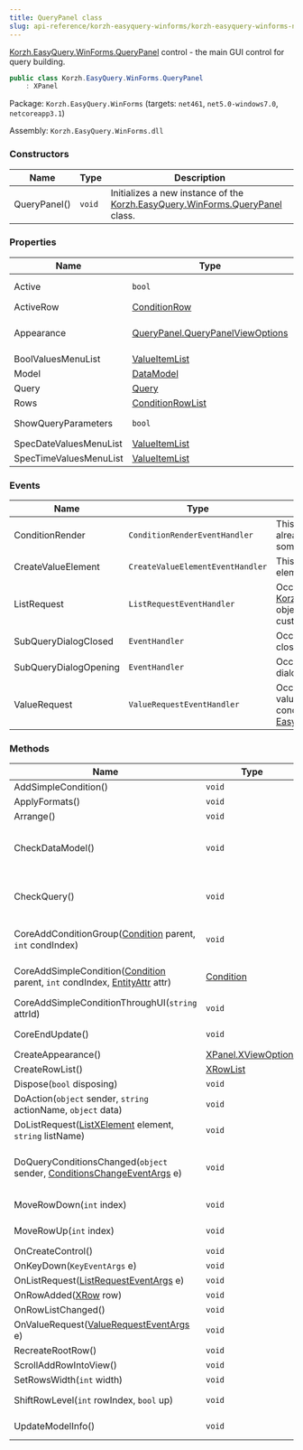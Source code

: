 ```yaml
---
title: QueryPanel class
slug: api-reference/korzh-easyquery-winforms/korzh-easyquery-winforms-namespace/querypanel-class
---
```

[Korzh.EasyQuery.WinForms.QueryPanel](api-reference/korzh-easyquery-winforms/korzh-easyquery-winforms-namespace/querypanel-class) control - the main GUI control for query building.
```csharp
public class Korzh.EasyQuery.WinForms.QueryPanel
    : XPanel

```
Package: `Korzh.EasyQuery.WinForms` (targets: `net461`, `net5.0-windows7.0`, `netcoreapp3.1`)

Assembly: `Korzh.EasyQuery.WinForms.dll`

### Constructors

| Name | Type | Description | 
| --- | --- | --- | 
| QueryPanel() | `void` | Initializes a new instance of the [Korzh.EasyQuery.WinForms.QueryPanel](api-reference/korzh-easyquery-winforms/korzh-easyquery-winforms-namespace/querypanel-class) class. | 


### Properties

| Name | Type | Description | 
| --- | --- | --- | 
| Active | `bool` | Gets or sets a value indicating whether this [Korzh.EasyQuery.WinForms.QueryPanel](api-reference/korzh-easyquery-winforms/korzh-easyquery-winforms-namespace/querypanel-class) is active. | 
| ActiveRow | [ConditionRow](api-reference/korzh-easyquery-winforms/korzh-easyquery-winforms-namespace/conditionrow-class) | Gets currently active row. | 
| Appearance | [QueryPanel.QueryPanelViewOptions](api-reference/korzh-easyquery-winforms/korzh-easyquery-winforms-namespace/querypanel-querypanelviewoptions-class) | Gets the [Korzh.EasyQuery.WinForms.QueryPanel.QueryPanelViewOptions](api-reference/korzh-easyquery-winforms/korzh-easyquery-winforms-namespace/querypanel-class) object. | 
| BoolValuesMenuList | [ValueItemList](api-reference/korzh-easyquery-winforms/korzh-easyquery-winforms-namespace/valueitemlist-class) | Gets the list of boolean values used in menus. | 
| Model | [DataModel](api-reference/korzh-easyquery/korzh-easyquery-namespace/datamodel-class) | Gets the [Korzh.EasyQuery.DataModel](api-reference/korzh-easyquery/korzh-easyquery-namespace/datamodel-class) object | 
| Query | [Query](api-reference/korzh-easyquery/korzh-easyquery-namespace/query-class) | Gets or sets the [Korzh.EasyQuery.Query](api-reference/korzh-easyquery/korzh-easyquery-namespace/query-class) object. | 
| Rows | [ConditionRowList](api-reference/korzh-easyquery-winforms/korzh-easyquery-winforms-namespace/conditionrowlist-class) | Gets list of condition rows. | 
| ShowQueryParameters | `bool` | Gets or sets a value indicating whether query parameters will be shown as "extra" conditions to set the parameters' values. | 
| SpecDateValuesMenuList | [ValueItemList](api-reference/korzh-easyquery-winforms/korzh-easyquery-winforms-namespace/valueitemlist-class) | Gets the list of special date values (like "Today") used in menus. | 
| SpecTimeValuesMenuList | [ValueItemList](api-reference/korzh-easyquery-winforms/korzh-easyquery-winforms-namespace/valueitemlist-class) | Gets the list of special time values (like "Noon") used in menus. | 


### Events

| Name | Type | Description | 
| --- | --- | --- | 
| ConditionRender | `ConditionRenderEventHandler` | This event is raised when the row is already rendered.  It is used to change some UI of specific rows. | 
| CreateValueElement | `CreateValueElementEventHandler` | This event allows to change value element type at run-time | 
| ListRequest | `ListRequestEventHandler` | Occurs when the [Korzh.EasyQuery.WinForms.QueryPanel](api-reference/korzh-easyquery-winforms/korzh-easyquery-winforms-namespace/querypanel-class) object needs the content of some custom list | 
| SubQueryDialogClosed | `EventHandler` | Occurs after sub query dialog has been closed. | 
| SubQueryDialogOpening | `EventHandler` | Occurs before opening of sub query dialog. | 
| ValueRequest | `ValueRequestEventHandler` | Occurs when there is a need to get value from user.  For example when conditions has entity attribute with [EasyData.CustomValueEditor](api-reference/easydata-core/easydata-namespace/customvalueeditor-class) object. | 


### Methods

| Name | Type | Description | 
| --- | --- | --- | 
| AddSimpleCondition() | `void` | Adds the [Korzh.EasyQuery.Condition](api-reference/korzh-easyquery/korzh-easyquery-namespace/condition-class). | 
| ApplyFormats() | `void` | Applies the formats used in panel to all rows. | 
| Arrange() | `void` | Arranges rows in the panel. | 
| CheckDataModel() | `void` | Checks the [Korzh.EasyQuery.DataModel](api-reference/korzh-easyquery/korzh-easyquery-namespace/datamodel-class) object. Generates an exception if [Korzh.EasyQuery.WinForms.QueryPanel.Model](api-reference/korzh-easyquery-winforms/korzh-easyquery-winforms-namespace/querypanel-class) property has null value. | 
| CheckQuery() | `void` | Checks the [Korzh.EasyQuery.Query](api-reference/korzh-easyquery/korzh-easyquery-namespace/query-class) object. Generates an exception if [Korzh.EasyQuery.WinForms.QueryPanel.Query](api-reference/korzh-easyquery-winforms/korzh-easyquery-winforms-namespace/querypanel-class) property has null value. | 
| CoreAddConditionGroup([Condition](api-reference/korzh-easyquery/korzh-easyquery-namespace/condition-class) parent, `int` condIndex) | `void` | Core procedure that adds new [Korzh.EasyQuery.WinForms.ConditionGroupRow](api-reference/korzh-easyquery-winforms/korzh-easyquery-winforms-namespace/conditiongrouprow-class) object. | 
| CoreAddSimpleCondition([Condition](api-reference/korzh-easyquery/korzh-easyquery-namespace/condition-class) parent, `int` condIndex, [EntityAttr](api-reference/korzh-easyquery/korzh-easyquery-namespace/entityattr-class) attr) | [Condition](api-reference/korzh-easyquery/korzh-easyquery-namespace/condition-class) | Core procedure that adds new [Korzh.EasyQuery.WinForms.SimpleConditionRow](api-reference/korzh-easyquery-winforms/korzh-easyquery-winforms-namespace/simpleconditionrow-class) object. | 
| CoreAddSimpleConditionThroughUI(`string` attrId) | `void` | Processes a click on "addition row". | 
| CoreEndUpdate() | `void` | Performs necessary adjustments on update finish. | 
| CreateAppearance() | [XPanel.XViewOptions](api-reference/korzh-easyquery-winforms/korzh-easyquery-winforms-namespace/xpanel-xviewoptions-class) | Creates the appearance. | 
| CreateRowList() | [XRowList](api-reference/korzh-easyquery-winforms/korzh-easyquery-winforms-namespace/xrowlist-class) | Creates the row list. | 
| Dispose(`bool` disposing) | `void` | Clean up any resources being used. | 
| DoAction(`object` sender, `string` actionName, `object` data) | `void` | Handles Action event. | 
| DoListRequest([ListXElement](api-reference/korzh-easyquery-winforms/korzh-easyquery-winforms-namespace/listxelement-class) element, `string` listName) | `void` | Virtual method for filling the list of [Korzh.EasyQuery.WinForms.ListXElement](api-reference/korzh-easyquery-winforms/korzh-easyquery-winforms-namespace/listxelement-class). | 
| DoQueryConditionsChanged(`object` sender, [ConditionsChangeEventArgs](api-reference/korzh-easyquery/korzh-easyquery-namespace/conditionschangeeventargs-class) e) | `void` | Handles Query.ConditionsChanged event and refreshes [Korzh.EasyQuery.WinForms.QueryPanel](api-reference/korzh-easyquery-winforms/korzh-easyquery-winforms-namespace/querypanel-class) object accordingly. | 
| MoveRowDown(`int` index) | `void` | Moves the row to one position down (taking into account the level of other rows). | 
| MoveRowUp(`int` index) | `void` | Moves the row to one position up (taking into account the level of other rows). | 
| OnCreateControl() | `void` | Raises the <see cref="M:System.Windows.Forms.Control.CreateControl"></see> event. | 
| OnKeyDown(`KeyEventArgs` e) | `void` | Raises the key down event. | 
| OnListRequest([ListRequestEventArgs](api-reference/korzh-easyquery-winforms/korzh-easyquery-winforms-namespace/listrequesteventargs-class) e) | `void` | Raises the `ListRequest` event. | 
| OnRowAdded([XRow](api-reference/korzh-easyquery-winforms/korzh-easyquery-winforms-namespace/xrow-class) row) | `void` | Called when new row was added into the panel. | 
| OnRowListChanged() | `void` | Called when list of rows was changed. | 
| OnValueRequest([ValueRequestEventArgs](api-reference/korzh-easyquery-winforms/korzh-easyquery-winforms-namespace/valuerequesteventargs-class) e) | `void` | Raises the `ValueRequest` event. | 
| RecreateRootRow() | `void` | Creates the root row. | 
| ScrollAddRowIntoView() | `void` | Scrolls the "click here to add..." row into view. | 
| SetRowsWidth(`int` width) | `void` | Sets the width of the rows. | 
| ShiftRowLevel(`int` rowIndex, `bool` up) | `void` | Shifts the row level (taking into account the level of other rows) | 
| UpdateModelInfo() | `void` | Updates all information based on data model information (such as list of entities). |